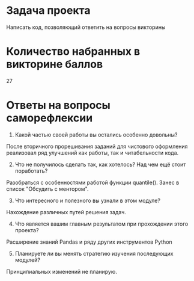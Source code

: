 ﻿# Задача проекта
Написать код, позволяющий ответить на вопросы викторины

# Количество набранных в викторине баллов
27

# Ответы на вопросы саморефлексии
1. Какой частью своей работы вы остались особенно довольны?

После вторичного прорешивания заданий для чистового оформления реализовал ряд улучшений как работы, так и читабельности кода.

2. Что не получилось сделать так, как хотелось? Над чем ещё стоит поработать?

Разобраться с особенностями работой функции quantile(). Занес в список "Обсудить с ментором".

3. Что интересного и полезного вы узнали в этом модуле?

Нахождение различных путей решения задач.

4. Что является вашим главным результатом при прохождении этого проекта?

Расширение знаний Pandas и ряду других инструментов Python

5. Планируете ли вы менять стратегию изучения последующих модулей?

Принципиальных изменений не планирую.



